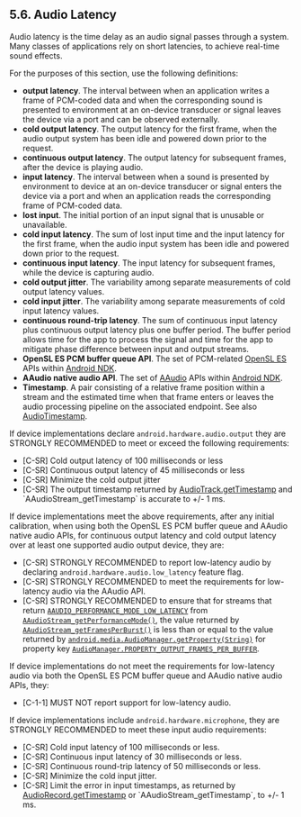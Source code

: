 ## 5.6\. Audio Latency

Audio latency is the time delay as an audio signal passes through a system.
Many classes of applications rely on short latencies, to achieve real-time
sound effects.

For the purposes of this section, use the following definitions:

*   **output latency**. The interval between when an application writes a frame
of PCM-coded data and when the corresponding sound is presented to environment
at an on-device transducer or signal leaves the device via a port and can be
observed externally.
*   **cold output latency**. The output latency for the first frame, when the
audio output system has been idle and powered down prior to the request.
*   **continuous output latency**. The output latency for subsequent frames,
after the device is playing audio.
*   **input latency**. The interval between when a sound is presented by
environment to device at an on-device transducer or signal enters the device via
a port and when an application reads the corresponding frame of PCM-coded data.
*   **lost input**. The initial portion of an input signal that is unusable or
unavailable.
*   **cold input latency**. The sum of lost input time and the input latency
for the first frame, when the audio input system has been idle and powered down
prior to the request.
*   **continuous input latency**. The input latency for subsequent frames,
while the device is capturing audio.
*   **cold output jitter**. The variability among separate measurements of cold
output latency values.
*   **cold input jitter**. The variability among separate measurements of cold
input latency values.
*   **continuous round-trip latency**. The sum of continuous input latency plus
continuous output latency plus one buffer period. The buffer period allows
time for the app to process the signal and time for the app to mitigate phase
difference between input and output streams.
*   **OpenSL ES PCM buffer queue API**. The set of PCM-related
[OpenSL ES](https://developer.android.com/ndk/guides/audio/opensl/index.html)
APIs within [Android NDK](https://developer.android.com/ndk/index.html).
*   **AAudio native audio API**. The set of
[AAudio](https://developer.android.com/ndk/guides/audio/aaudio/aaudio.html) APIs
within [Android NDK](https://developer.android.com/ndk/index.html).
*   **Timestamp**. A pair consisting of a relative frame position within a
stream and the estimated time when that frame enters or leaves the
audio processing pipeline on the associated endpoint.  See also
[AudioTimestamp](https://developer.android.com/reference/android/media/AudioTimestamp).

If device implementations declare `android.hardware.audio.output` they are
STRONGLY RECOMMENDED to meet or exceed the following requirements:

*   [C-SR] Cold output latency of 100 milliseconds or less
*   [C-SR] Continuous output latency of 45 milliseconds or less
*   [C-SR] Minimize the cold output jitter
*   [C-SR] The output timestamp returned by
[AudioTrack.getTimestamp](https://developer.android.com/reference/android/media/AudioTrack.html#getTimestamp(android.media.AudioTimestamp))
and `AAudioStream_getTimestamp` is accurate to +/- 1 ms.

If device implementations meet the above requirements, after any initial
calibration, when using both the OpenSL ES PCM buffer queue and AAudio native audio APIs,
for continuous output latency and cold output latency over at least one supported audio
output device, they are:

*   [C-SR] STRONGLY RECOMMENDED to report low-latency audio by declaring
    `android.hardware.audio.low_latency` feature flag.
*   [C-SR] STRONGLY RECOMMENDED to meet the requirements for low-latency
    audio via the AAudio API.
*   [C-SR] STRONGLY RECOMMENDED to ensure that for streams that return
    [`AAUDIO_PERFORMANCE_MODE_LOW_LATENCY`](https://developer.android.com/ndk/guides/audio/aaudio/aaudio#performance-mode)
    from [`AAudioStream_getPerformanceMode()`](https://developer.android.com/ndk/reference/group/audio#aaudiostream_getperformancemode),
    the value returned by [`AAudioStream_getFramesPerBurst()`](https://developer.android.com/ndk/reference/group/audio#aaudiostream_getframesperburst)
    is less than or equal to the value returned by [`android.media.AudioManager.getProperty(String)`](https://developer.android.com/reference/android/media/AudioManager.html#getProperty%28java.lang.String%29)
    for property key [`AudioManager.PROPERTY_OUTPUT_FRAMES_PER_BUFFER`](https://developer.android.com/reference/android/media/AudioManager.html#PROPERTY_OUTPUT_FRAMES_PER_BUFFER).

If device implementations do not meet the requirements for low-latency audio
via both the OpenSL ES PCM buffer queue and AAudio native audio APIs, they:

*   [C-1-1] MUST NOT report support for low-latency audio.

If device implementations include `android.hardware.microphone`, they are
STRONGLY RECOMMENDED to meet these input audio requirements:

   *   [C-SR] Cold input latency of 100 milliseconds or less.
   *   [C-SR] Continuous input latency of 30 milliseconds or less.
   *   [C-SR] Continuous round-trip latency of 50 milliseconds or less.
   *   [C-SR] Minimize the cold input jitter.
   *   [C-SR] Limit the error in input timestamps, as returned by
[AudioRecord.getTimestamp](https://developer.android.com/reference/android/media/AudioRecord.html#getTimestamp(android.media.AudioTimestamp,%20int))
or `AAudioStream_getTimestamp`, to +/- 1 ms.
